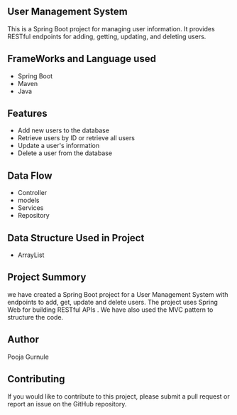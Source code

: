 
## User Management System


This is a Spring Boot project for managing user information. It provides RESTful endpoints for adding, getting, updating, and deleting users.

## FrameWorks and Language used
- Spring Boot
 - Maven
 - Java

## Features

- Add new users to the database
- Retrieve users by ID or retrieve all users
- Update a user's information
- Delete a user from the database

## Data Flow 
         
- Controller
- models
- Services
- Repository

## Data Structure Used in Project 
  - ArrayList  

## Project Summory
we have created a Spring Boot project for a User Management System with endpoints to add, get, update and delete users. The project uses Spring Web for building RESTful APIs . We have also used the MVC pattern to structure the code.

## Author 
Pooja Gurnule
## Contributing

If you would like to contribute to this project, please submit a pull request or report an issue on the GitHub repository.



